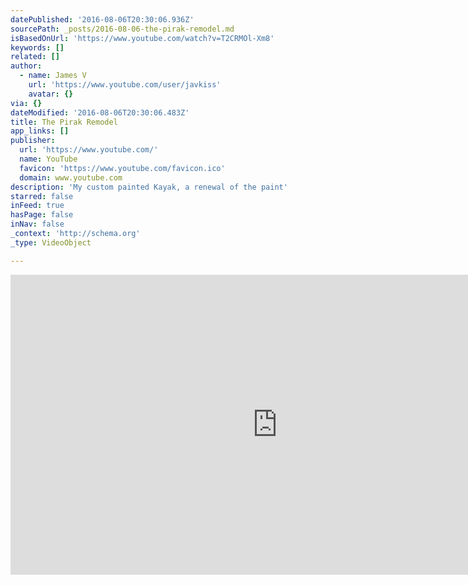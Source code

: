 ```yaml
---
datePublished: '2016-08-06T20:30:06.936Z'
sourcePath: _posts/2016-08-06-the-pirak-remodel.md
isBasedOnUrl: 'https://www.youtube.com/watch?v=T2CRMOl-Xm8'
keywords: []
related: []
author:
  - name: James V
    url: 'https://www.youtube.com/user/javkiss'
    avatar: {}
via: {}
dateModified: '2016-08-06T20:30:06.483Z'
title: The Pirak Remodel
app_links: []
publisher:
  url: 'https://www.youtube.com/'
  name: YouTube
  favicon: 'https://www.youtube.com/favicon.ico'
  domain: www.youtube.com
description: 'My custom painted Kayak, a renewal of the paint'
starred: false
inFeed: true
hasPage: false
inNav: false
_context: 'http://schema.org'
_type: VideoObject

---
```

<iframe src="https://cdn.embedly.com/widgets/media.html?src=https%3A%2F%2Fwww.youtube.com%2Fembed%2FT2CRMOl-Xm8%3Ffeature%3Doembed&amp;url=http%3A%2F%2Fwww.youtube.com%2Fwatch%3Fv%3DT2CRMOl-Xm8&amp;image=https%3A%2F%2Fi.ytimg.com%2Fvi%2FT2CRMOl-Xm8%2Fhqdefault.jpg&amp;key=b7d04c9b404c499eba89ee7072e1c4f7&amp;type=text%2Fhtml&amp;schema=youtube" width="854" height="480" scrolling="no" frameborder="0" allowfullscreen="" style=""></iframe>